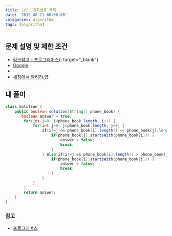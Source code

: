 ```yaml
---
title: LV2. 전화번호 목록
date: '2019-08-21 00:00:00'
categories: algorithm
tags: [algorithm]
---
```


## 문제 설명 및 제한 조건

* [링크참고 - 프로그래머스](https://programmers.co.kr/learn/courses/30/lessons/42577){: target="_blank"}
* [Google][]
* [Google]: http://google.com/
* <a href="https://google.com" target="_blank">새창에서 열려랴 얍</a>

## 내 풀이

```java
class Solution {
    public boolean solution(String[] phone_book) {
       boolean answer = true;
		for(int i=0; i<phone_book.length; i++) {
			for(int j=0; j<phone_book.length; j++) {
				if(i!=j && phone_book[i].length() <= phone_book[j].length()) {
					if(phone_book[j].startsWith(phone_book[i])) {
						answer = false;
						break;
					}
				} else if(i!=j && phone_book[i].length() > phone_book[j].length()) {
					if(phone_book[i].startsWith(phone_book[j])) {
						answer = false;
						break;
					}
				}
			}
		}
		return answer;
    }
}
```

### 참고

* <a href="https://programmers.co.kr/learn/courses/30/lessons/42577" target="_blank">프로그래머스</a>
